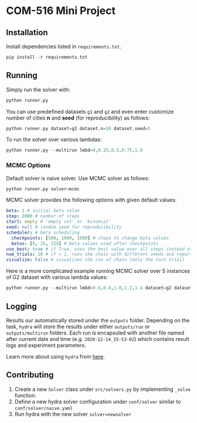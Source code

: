 # COM-516 Mini Project

## Installation

Install dependencies listed in `requirements.txt`.

```python
pip install -r requirements.txt
```

## Running

Simply run the solver with:

```python
python runner.py
```

You can use predefined datasets `g1` and `g2` and even enter customize number of cities **n** and **seed** (for reproducibility) as follows:

```python
python runner.py dataset=g2 dataset.n=10 dataset.seed=5
```

To run the solver over various lambdas:

```python
python runner.py --multirun lmbd=0,0.25,0.5,0.75,1.0
```

### MCMC Options

Default solver is naive solver. Use MCMC solver as follows:

```python
python runner.py solver=mcmc
```

MCMC solver provides the following options with given default values:

```yaml
beta: 1 # initial beta value
step: 2000 # number of steps
start: empty # 'empty set' or 'binomial'
seed: null # random seed for reproducibility
scheduler: # beta scheduling
  checkpoints: [500, 1000, 1500] # steps to change beta values
  betas: [5, 25, 125] # beta values used after checkpoints
use_best: true # if True, uses the best value over all steps instead of final state
num_trials: 10 # if > 1, runs the chain with different seeds and reports best results found
visualize: False # visualizes the run of chain (only the last trial)
```

Here is a more complicated example running MCMC solver over 5 instances of G2 dataset with various lambda values:

```python
python runner.py --multirun lmbd=0.6,0.8,1.0,1.2,1.4 dataset=g2 dataset.seed=0,1,2,3,4 solver=mcmc solver.num_trials=5 solver.use_best=true solver.seed=0
```

## Logging

Results our automatically stored under the `outputs` folder. Depending on the task, `hydra` will store the results under either `outputs/run` or `outputs/multirun` folders. Each run is encapsuled with another file named after current date and time (e.g. `2020-12-14_15-53-02`) which contains result logs and experiment parameters.

Learn more about using `hydra` from [here](https://hydra.cc/).

## Contributing

1. Create a new `Solver` class under `src/solvers.py` by implementing `_solve` function.
2. Define a new hydra solver configuration under `conf/solver` similar to `conf/solver/naive.yaml`
3. Run hydra with the new solver `solver=newsolver`